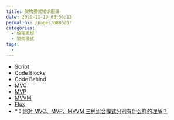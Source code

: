 ```yaml
---
title: 架构模式知识图谱
date: 2020-11-19 03:56:13
permalink: /pages/b88623/
categories:
  - 编程思想
  - 架构模式
tags:
  -
---
```


- Script
- Code Blocks
- Code Behind
- [MVC](https://zh.wikipedia.org/wiki/MVC)
- [MVP](https://zh.wikipedia.org/wiki/Model-view-presenter)
- [MVVM](https://zh.wikipedia.org/wiki/MVVM)
- [Flux](https://github.com/facebook/flux)
- \*：[你对 MVC、MVP、MVVM 三种组合模式分别有什么样的理解？](https://www.zhihu.com/question/20148405)
